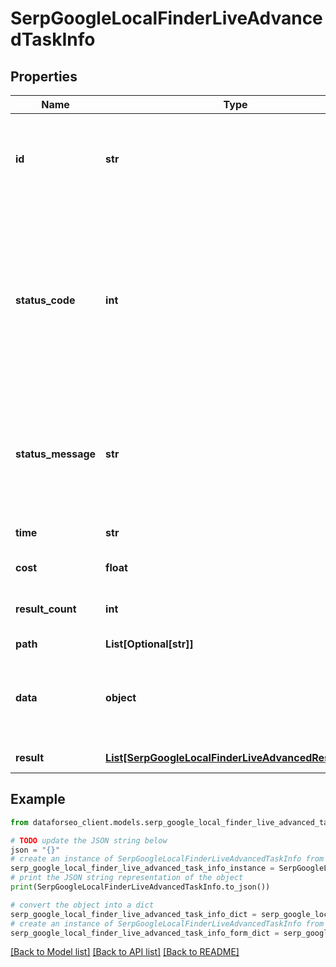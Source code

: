 # SerpGoogleLocalFinderLiveAdvancedTaskInfo


## Properties

Name | Type | Description | Notes
------------ | ------------- | ------------- | -------------
**id** | **str** | task identifier unique task identifier in our system in the UUID format | [optional] 
**status_code** | **int** | status code of the task generated by DataForSEO, can be within the following range: 10000-60000 you can find the full list of the response codes here | [optional] 
**status_message** | **str** | informational message of the task you can find the full list of general informational messages here | [optional] 
**time** | **str** | execution time, seconds | [optional] 
**cost** | **float** | total tasks cost, USD | [optional] 
**result_count** | **int** | number of elements in the result array | [optional] 
**path** | **List[Optional[str]]** | URL path | [optional] 
**data** | **object** | contains the same parameters that you specified in the POST request | [optional] 
**result** | [**List[SerpGoogleLocalFinderLiveAdvancedResultInfo]**](SerpGoogleLocalFinderLiveAdvancedResultInfo.md) | array of results | [optional] 

## Example

```python
from dataforseo_client.models.serp_google_local_finder_live_advanced_task_info import SerpGoogleLocalFinderLiveAdvancedTaskInfo

# TODO update the JSON string below
json = "{}"
# create an instance of SerpGoogleLocalFinderLiveAdvancedTaskInfo from a JSON string
serp_google_local_finder_live_advanced_task_info_instance = SerpGoogleLocalFinderLiveAdvancedTaskInfo.from_json(json)
# print the JSON string representation of the object
print(SerpGoogleLocalFinderLiveAdvancedTaskInfo.to_json())

# convert the object into a dict
serp_google_local_finder_live_advanced_task_info_dict = serp_google_local_finder_live_advanced_task_info_instance.to_dict()
# create an instance of SerpGoogleLocalFinderLiveAdvancedTaskInfo from a dict
serp_google_local_finder_live_advanced_task_info_form_dict = serp_google_local_finder_live_advanced_task_info.from_dict(serp_google_local_finder_live_advanced_task_info_dict)
```
[[Back to Model list]](../README.md#documentation-for-models) [[Back to API list]](../README.md#documentation-for-api-endpoints) [[Back to README]](../README.md)


